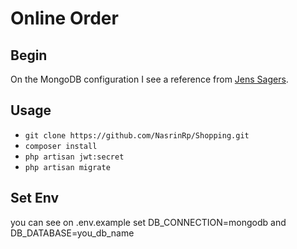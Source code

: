 # Online Order
## Begin
On the MongoDB configuration I see a reference from [Jens Sagers](https://github.com/jenssegers/laravel-mongodb).

## Usage

-   `git clone https://github.com/NasrinRp/Shopping.git`
-   `composer install`
-   `php artisan jwt:secret`
-   `php artisan migrate`

## Set Env
you can see on .env.example
set DB_CONNECTION=mongodb and DB_DATABASE=you_db_name
